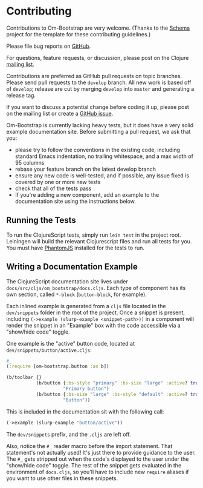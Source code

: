 # Contributing

Contributions to Om-Bootstrap are very welcome. (Thanks to the [Schema](https://github.com/prismatic/schema) project for the template for these contributing guidelines.)

Please file bug reports on [GitHub](https://github.com/racehub/om-bootstrap/issues).

For questions, feature requests, or discussion, please post on the Clojure [mailing list](https://groups.google.com/forum/#!forum/clojure).

Contributions are preferred as GitHub pull requests on topic branches. Please send pull requests to the `develop` branch. All new work is based off of `develop`; release are cut by merging `develop` into `master` and generating a release tag.

If you want to discuss a potential change before coding it up, please post on the mailing list or create a [GitHub issue](https://github.com/racehub/om-bootstrap/issues).

Om-Bootstrap is currently lacking heavy tests, but it does have a very solid example documentation site.  Before submitting a pull request, we ask that you:

 * please try to follow the conventions in the existing code, including standard Emacs indentation, no trailing whitespace, and a max width of 95 columns
 * rebase your feature branch on the latest develop branch
 * ensure any new code is well-tested, and if possible, any issue fixed is covered by one or more new tests
 * check that all of the tests pass
 * If you're adding a new component, add an example to the documentation site using the instructions below.

## Running the Tests

To run the ClojureScript tests, simply run `lein test` in the project root. Leiningen will build the relevant Clojurescript files and run all tests for you. You must have [PhantomJS](http://phantomjs.org/) installed for the tests to run.

## Writing a Documentation Example

The ClojureScript documentation site lives under `docs/src/cljs/om_bootstrap/docs.cljs`. Each type of component has its own section, called `*-block` (`button-block`, for example).

Each inlined example is generated from a `cljs` file located in the `dev/snippets` folder in the root of the project. Once a snippet is present, including `(->example (slurp-example <snippet-path>))` in a component will render the snippet in an "Example" box with the code accessible via a "show/hide code" toggle.

One example is the "active" button code, located at `dev/snippets/button/active.cljs`:

```clojure
#_
(:require [om-bootstrap.button :as b])

(b/toolbar {}
           (b/button {:bs-style "primary" :bs-size "large" :active? true}
                     "Primary button")
           (b/button {:bs-size "large" :bs-style "default" :active? true}
                     "Button"))
```

This is included in the documentation sit with the following call:

```clojure
(->example (slurp-example "button/active"))
```

The `dev/snippets` prefix, and the `.cljs` are left off.

Also, notice the `#_` reader macro before the import statement. That statement's not actually used! It's just there to provide guidance to the user. The `#_` gets stripped out when the code's displayed to the user under the "show/hide code" toggle. The rest of the snippet gets evaluated in the environment of `docs.cljs`, so you'll have to include new `require` aliases if you want to use other files in these snippets.

